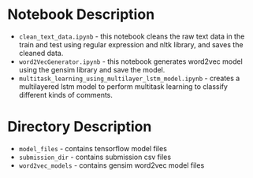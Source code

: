 
# Notebook Description
- `clean_text_data.ipynb` - this notebook cleans the raw text data in the train and test using regular expression and nltk library, and saves the cleaned data.
- `word2VecGenerator.ipynb` - this notebook generates word2vec model using the gensim library and save the model.
- `multitask_learning_using_multilayer_lstm_model.ipynb` - creates a multilayered lstm model to perform multitask learning to classify different kinds of comments.

# Directory Description
- `model_files` - contains tensorflow model files
- `submission_dir` - contains submission csv files
- `word2vec_models` - contains gensim word2vec model files
